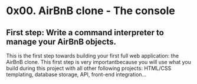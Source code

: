 # 0x00. AirBnB clone - The console

## First step: Write a command interpreter to manage your AirBnB objects.

This is the first step towards building your first full web application: the AirBnB clone. This first step is very importantbecause you will use what you build during this project with all other following projects: HTML/CSS templating, database storage, API, front-end integration…
